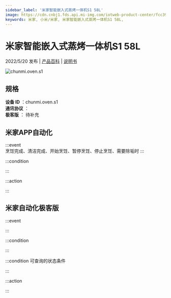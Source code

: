 ```yaml
---
sidebar_label: '米家智能嵌入式蒸烤一体机S1 58L'
image: https://cdn.cnbj1.fds.api.mi-img.com/iotweb-product-center/fcc39d0f6d68c147fa3f0394168cebe3_1640831665096.png?GalaxyAccessKeyId=AKVGLQWBOVIRQ3XLEW&Expires=9223372036854775807&Signature=AX0tzrOlQrb/ObNZkHiYyOfVPTE=
keywords: 米家, 小米/米家, 米家智能嵌入式蒸烤一体机S1 58L, 
---
```

# 米家智能嵌入式蒸烤一体机S1 58L

2022/5/20 发布 | [产品百科](https://home.mi.com/webapp/content/baike/product/index.html?model=chunmi.oven.s1/) | [说明书](https://home.mi.com/views/introduction.html?model=chunmi.oven.s1&region=cn)

![chunmi.oven.s1](https://cdn.cnbj1.fds.api.mi-img.com/iotweb-product-center/fcc39d0f6d68c147fa3f0394168cebe3_1640831665096.png?GalaxyAccessKeyId=AKVGLQWBOVIRQ3XLEW&Expires=9223372036854775807&Signature=AX0tzrOlQrb/ObNZkHiYyOfVPTE=)

## 规格  
> 
**设备 ID** ：chunmi.oven.s1  
**通讯协议** ：  
**极客版**  ： 待补充 


## 米家APP自动化  

:::event  
烹饪完成、清洁完成、开始烹饪、暂停烹饪、停止烹饪、需要除垢时
:::

:::condition  

:::

:::action   

:::

## 米家自动化极客版  

:::event  

:::

:::condition  

:::

:::condition 可查询的状态条件  

:::

:::action  

:::

        
